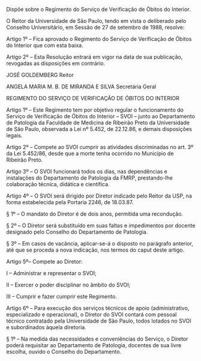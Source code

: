 Dispõe sobre o Regimento do Serviço de Verificação de Óbitos do Interior.

O Reitor da Universidade de São Paulo, tendo em vista o deliberado pelo Conselho Universitário, em Sessão de 27 de setembro de 1988, resolve:

Artigo 1º – Fica aprovado o Regimento do Serviço de Verificação de Óbitos do Interior que com esta baixa.

Artigo 2º – Esta Resolução entrará em vigor na data de sua publicação, revogadas as disposições em contrário.

JOSÉ GOLDEMBERG
Reitor

ANGELA MARIA M. B. DE MIRANDA E SILVA
Secretária Geral

REGIMENTO DO SERVIÇO DE VERIFICAÇÃO DE ÓBITOS DO INTERIOR

Artigo 1º – Este Regimento tem por objetivo regular o funcionamento do Serviço de Verificação de Óbitos do Interior – SVOI – junto ao Departamento de Patologia da Faculdade de Medicina de Ribeirão Preto da Universidade de São Paulo, observada a Lei nº 5.452, de 22.12.86, e demais disposições legais.

Artigo 2º – Compete ao SVOI cumprir as atividades discriminadas no art. 3º da Lei 5.452/86, desde que a morte tenha ocorrido no Município de Ribeirão Preto.

Artigo 3º – O SVOI funcionará todos os dias, nas dependências e instalações do Departamento de Patologia da FMRP, prestando-lhe colaboração técnica, didática e científica.

Artigo 4º – O SVOI será dirigido por Diretor indicado pelo Reitor da USP, na forma estabelecida pela Portaria 2246, de 18.03.87.

§ 1º – O mandato do Diretor é de dois anos, permitida uma recondução.

§ 2º – O Diretor será substituído em suas faltas e impedimentos por docente designado pelo Conselho do Departamento de Patologia.

§ 3º – Em casos de vacância, aplicar-se-á o disposto no parágrafo anterior, até que se proceda a nova indicação, nos termos do caput deste artigo.

Artigo 5º– Compete ao Diretor:

I – Administrar e representar o SVOI;

II – Exercer o poder disciplinar no âmbito do SVOI;

III – Cumprir e fazer cumprir este Regimento.

Artigo 6º – Para execução dos serviços técnicos de apoio (administrativo, especializado e operacional), o Diretor do SVOI contará com pessoal técnico contratado pela Universidade de São Paulo, todos lotados no SVOI e subordinados àquela diretoria.

§ 1º – Na medida das necessidades e conveniências do Serviço, o Diretor poderá requisitar ao Departamento de Patologia, docentes de sua livre escolha, ouvido o Conselho do Departamento.